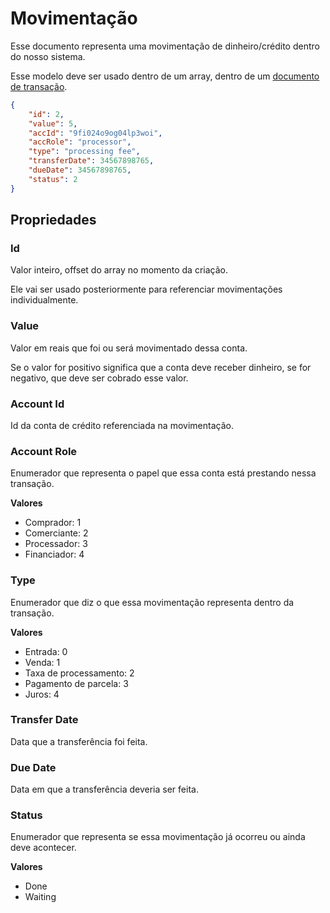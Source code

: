 # Movimentação

Esse documento representa uma movimentação de dinheiro/crédito dentro do nosso sistema.

Esse modelo deve ser usado dentro de um array, dentro de um <a href="./transacao.md">documento de transação</a>.

```json
{
    "id": 2,
    "value": 5,
    "accId": "9fi024o9og04lp3woi",
    "accRole": "processor",
    "type": "processing fee",
    "transferDate": 34567898765,
    "dueDate": 34567898765,
    "status": 2
}
```

## Propriedades

### Id

Valor inteiro, offset do array no momento da criação.

Ele vai ser usado posteriormente para referenciar movimentações individualmente.

### Value

Valor em reais que foi ou será movimentado dessa conta.

Se o valor for positivo significa que a conta deve receber dinheiro, se for negativo, que deve ser cobrado esse valor.

### Account Id

Id da conta de crédito referenciada na movimentação.

### Account Role

Enumerador que representa o papel que essa conta está prestando nessa transação.

__Valores__
- Comprador: 1
- Comerciante: 2
- Processador: 3
- Financiador: 4

### Type

Enumerador que diz o que essa movimentação representa dentro da transação.

__Valores__
- Entrada: 0
- Venda: 1
- Taxa de processamento: 2
- Pagamento de parcela: 3
- Juros: 4

### Transfer Date

Data que a transferência foi feita.

### Due Date

Data em que a transferência deveria ser feita.

### Status

Enumerador que representa se essa movimentação já ocorreu ou ainda deve acontecer.

__Valores__
- Done
- Waiting